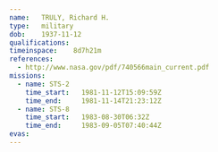 ```yaml
---
name:	TRULY, Richard H.
type:	military
dob:	1937-11-12
qualifications:
timeinspace:	8d7h21m
references:
  - http://www.nasa.gov/pdf/740566main_current.pdf
missions:
  - name: STS-2
    time_start:   1981-11-12T15:09:59Z
    time_end:     1981-11-14T21:23:12Z
  - name: STS-8
    time_start:   1983-08-30T06:32Z
    time_end:     1983-09-05T07:40:44Z
evas:
---
```

